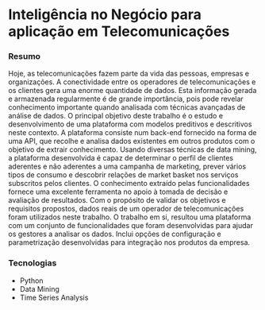 # Inteligência no Negócio para aplicação em Telecomunicações


### Resumo
Hoje, as telecomunicações fazem parte da vida das pessoas, empresas e organizações. A conectividade entre os operadores de telecomunicações e os clientes gera uma enorme quantidade de dados. Esta informação gerada e armazenada regularmente é de grande importância, pois pode revelar conhecimento importante quando analisada com técnicas avançadas de análise de dados. O principal objetivo deste trabalho é o estudo e desenvolvimento de uma plataforma com modelos preditivos e descritivos neste contexto. A plataforma consiste num back-end fornecido na forma de uma API, que recolhe e analisa dados existentes em outros produtos com o objetivo de extrair conhecimento. Usando diversas técnicas de data mining, a plataforma desenvolvida é capaz de determinar o perfil de clientes aderentes e não aderentes a uma campanha de marketing, prever vários tipos de consumo e descobrir relações de market basket nos serviços subscritos pelos clientes. O conhecimento extraído pelas funcionalidades fornece uma excelente ferramenta no apoio à tomada de decisão e avaliação de resultados. Com o propósito de validar os objetivos e requisitos propostos, dados reais de um operador de telecomunicações foram utilizados neste trabalho. O trabalho em si, resultou uma plataforma com um conjunto de funcionalidades que foram desenvolvidas para ajudar os gestores a analisar os dados. Inclui opções de configuração e parametrização desenvolvidas para integração nos produtos da empresa.


### Tecnologias
* Python
* Data Mining
* Time Series Analysis
